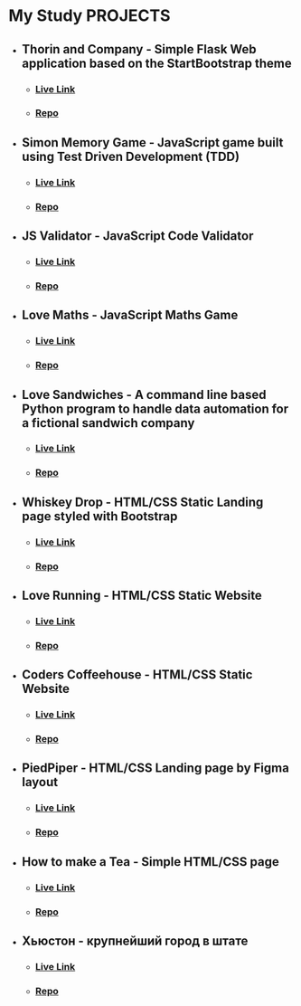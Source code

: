 # My Study PROJECTS

- ## Thorin and Company - Simple Flask Web application based on the StartBootstrap theme
    - ### [Live Link](https://flask-app-thorin-and-company.herokuapp.com)
    - ### [Repo](https://github.com/FlashDrag/thorin-flask-app)

- ## Simon Memory Game - JavaScript game built using Test Driven Development (TDD)
    - ### [Live Link](https://flashdrag.github.io/simon-memory-game/)
    - ### [Repo](https://github.com/FlashDrag/simon-memory-game)

- ## JS Validator - JavaScript Code Validator
    - ### [Live Link](https://js-validator.netlify.app/)
    - ### [Repo](https://github.com/FlashDrag/js-validator)

- ## Love Maths - JavaScript Maths Game
    - ### [Live Link](https://flashdrag.github.io/love-maths/)
    - ### [Repo](https://github.com/FlashDrag/love-maths)

- ## Love Sandwiches - A command line based Python program to handle data automation for a fictional sandwich company
    - ### [Live Link](https://love-sandwiches-code-inst.herokuapp.com/)
    - ### [Repo](https://github.com/FlashDrag/love-sandwiches)

- ## Whiskey Drop - HTML/CSS Static Landing page styled with Bootstrap
    - ### [Live Link](https://flashdrag.github.io/whiskey-drop/)
    - ### [Repo](https://github.com/FlashDrag/whiskey-drop/)

- ## Love Running - HTML/CSS Static Website
    - ### [Live Link](https://flashdrag.github.io/love-running/)
    - ### [Repo](https://github.com/FlashDrag/love-running)

- ## Coders Coffeehouse - HTML/CSS Static Website
    - ### [Live Link](https://flashdrag.github.io/coders_coffeehouse/)
    - ### [Repo](https://github.com/FlashDrag/coders_coffeehouse)

- ## PiedPiper - HTML/CSS Landing page by Figma layout
    - ### [Live Link](https://flashdrag.github.io/piedpiper/)
    - ### [Repo](https://github.com/FlashDrag/piedpiper)

- ## How to make a Tea - Simple HTML/CSS page
    - ### [Live Link](https://flashdrag.github.io/tea/)
    - ### [Repo](https://github.com/FlashDrag/tea)

- ## Хьюстон - крупнейший город в штате
    - ### [Live Link](https://flashdrag.github.io/houston/)
    - ### [Repo](https://github.com/FlashDrag/houston)